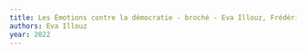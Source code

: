 ```yaml
---
title: Les Émotions contre la démocratie - broché - Eva Illouz, Frédéric Joly - Achat Livre ou ebook | fnac
authors: Eva Illouz
year: 2022
---
```


